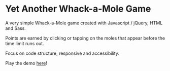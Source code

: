 # Yet Another Whack-a-Mole Game
A very simple Whack-a-Mole game created with Javascript / jQuery, HTML and Sass.

Points are earned by clicking or tapping on the moles that appear before the time limit runs out.

Focus on code structure, responsive and accessibility.

Play the demo [here](http://cmilicia.com/mole-game)!
